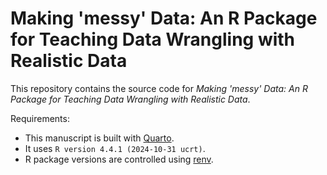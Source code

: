 # Making 'messy' Data: An R Package for Teaching Data Wrangling with Realistic Data

This repository contains the source code for *Making 'messy' Data: An R Package for Teaching Data Wrangling with Realistic Data*.

Requirements:

* This manuscript is built with [Quarto](https://quarto.org/).
* It uses `R version 4.4.1 (2024-10-31 ucrt)`.
* R package versions are controlled using [renv](https://rstudio.github.io/renv/articles/renv.html).

